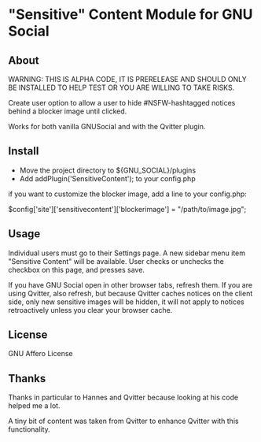 # "Sensitive" Content Module for GNU Social

## About

WARNING: THIS IS ALPHA CODE, IT IS PRERELEASE AND SHOULD ONLY BE INSTALLED TO
HELP TEST OR YOU ARE WILLING TO TAKE RISKS.

Create user option to allow a user to hide #NSFW-hashtagged notices behind a
blocker image until clicked.

Works for both vanilla GNUSocial and with the Qvitter plugin.

## Install

- Move the project directory to ${GNU_SOCIAL}/plugins
- Add addPlugin('SensitiveContent'); to your config.php

if you want to customize the blocker image, add a line to your config.php:

  $config['site']['sensitivecontent']['blockerimage'] = "/path/to/image.jpg";

## Usage

Individual users must go to their Settings page. A new sidebar menu item "Sensitive Content"
will be available. User checks or unchecks the checkbox on this page, and presses save.


If you have GNU Social open in other browser tabs, refresh them. If you are using Qvitter, also
refresh, but because Qvitter caches notices on the client side, only new sensitive images will
be hidden, it will not apply to notices retroactively unless you clear your browser cache.

## License

GNU Affero License

## Thanks

Thanks in particular to Hannes and Qvitter because looking at his code helped me a lot.

A tiny bit of content was taken from Qvitter to enhance Qvitter with this functionality.

